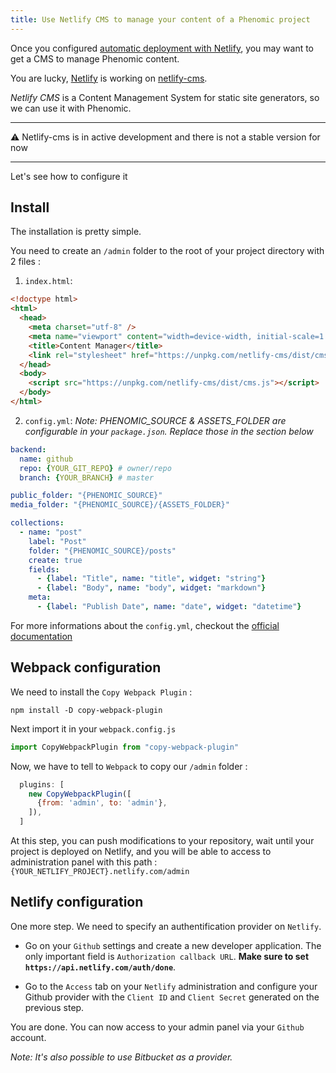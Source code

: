 ```yaml
---
title: Use Netlify CMS to manage your content of a Phenomic project
---
```


Once you configured [automatic deployment with Netlify](../../deploy/netlify/),
you may want to get a CMS to manage Phenomic content.

You are lucky, [Netlify](https://www.netlify.com/) is working on [netlify-cms](https://github.com/netlify/netlify-cms).

_Netlify CMS_ is a Content Management System for static site generators,
so we can use it with Phenomic.

---

⚠️ Netlify-cms is in active development and there is not a stable version for now

---

Let's see how to configure it

## Install

The installation is pretty simple.

You need to create an `/admin` folder to the root of your project directory
with 2 files :

1. `index.html`:

  ```html
  <!doctype html>
  <html>
    <head>
      <meta charset="utf-8" />
      <meta name="viewport" content="width=device-width, initial-scale=1.0" />
      <title>Content Manager</title>
      <link rel="stylesheet" href="https://unpkg.com/netlify-cms/dist/cms.css" />
    </head>
    <body>
      <script src="https://unpkg.com/netlify-cms/dist/cms.js"></script>
    </body>
  </html>
  ```

2. `config.yml`:
  _Note: PHENOMIC_SOURCE & ASSETS_FOLDER are configurable in your `package.json`.
  Replace those in the section below_

  ```yml
  backend:
    name: github
    repo: {YOUR_GIT_REPO} # owner/repo
    branch: {YOUR_BRANCH} # master

  public_folder: "{PHENOMIC_SOURCE}"
  media_folder: "{PHENOMIC_SOURCE}/{ASSETS_FOLDER}"

  collections:
    - name: "post"
      label: "Post"
      folder: "{PHENOMIC_SOURCE}/posts"
      create: true
      fields:
        - {label: "Title", name: "title", widget: "string"}
        - {label: "Body", name: "body", widget: "markdown"}
      meta:
        - {label: "Publish Date", name: "date", widget: "datetime"}
  ```  

  For more informations about the `config.yml`, checkout the [official documentation](https://github.com/netlify/netlify-cms#installing)

## Webpack configuration

We need to install the `Copy Webpack Plugin` :

```console
npm install -D copy-webpack-plugin
```

Next import it in your `webpack.config.js`

```js
import CopyWebpackPlugin from "copy-webpack-plugin"

```

Now, we have to tell to `Webpack` to copy our `/admin` folder :

```js
  plugins: [
    new CopyWebpackPlugin([
      {from: 'admin', to: 'admin'},
    ]),
  ]
```

At this step, you can push modifications to your repository,
wait until your project is deployed on Netlify,
and you will be able to access to administration panel with this path : `{YOUR_NETLIFY_PROJECT}.netlify.com/admin`

## Netlify configuration

One more step. We need to specify an authentification provider on `Netlify`.

- Go on your `Github` settings and create a new developer application.
The only important field is `Authorization callback URL`.
**Make sure to set `https://api.netlify.com/auth/done`**.

- Go to the `Access` tab on your `Netlify` administration and configure your
Github provider with the `Client ID` and `Client Secret` generated on the
previous step.

You are done. You can now access to your admin panel via your `Github` account.

_Note: It's also possible to use Bitbucket as a provider._
